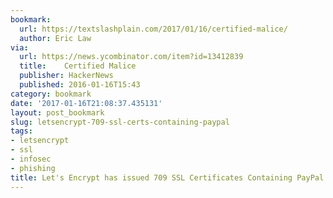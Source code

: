 ```yaml
---
bookmark:
  url: https://textslashplain.com/2017/01/16/certified-malice/
  author: Eric Law
via:
  url: https://news.ycombinator.com/item?id=13412839
  title: 	Certified Malice
  publisher: HackerNews
  published: 2016-01-16T15:43
category: bookmark
date: '2017-01-16T21:08:37.435131'
layout: post_bookmark
slug: letsencrypt-709-ssl-certs-containing-paypal
tags:
- letsencrypt
- ssl
- infosec
- phishing
title: Let's Encrypt has issued 709 SSL Certificates Containing PayPal
---
```


<!-- TODO: Write something here. -->

